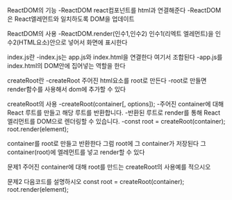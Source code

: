 ReactDOM의 기능
-ReactDOM react컴포넌트를 html과 연결해준다
-ReactDOM은 React엘레먼트와 일치하도록 DOM을 업데이트

ReactDOM의 사용
-ReactDOM.render(인수1,인수2)
인수1(리엑트 엘레먼트)을 인수2(HTML요소)안으로 넣어서 화면에 표시한다

index.js란
-index.js는 app.js와 index.html을 연결한다 여기서 조합된다
-app.js를 index.html의 DOM안에 집어넣는 역할을 한다

createRoot란
-createRoot 주어진 html요소를 root로 만든다
-root로 만들면 render함수를 사용해서 dom에 추가할 수 있다

createRoot의 사용
-createRoot(container[, options]);
-주어진 container에 대해 React 루트를 만들고 해당 루트를 반환합니다.
-반환된 루트로 render를 통해 React 엘리먼트를 DOM으로 렌더링할 수 있습니다.
-const root = createRoot(container);
 root.render(element);

container를 root로 만들고 반환한다 그럼 root에 그 container가 저장된다
그 container(root)에 엘레먼트를 넣고 render할 수 있다


문제1
주어진 container에 대해 root를 만드는 createRoot의 사용예를 적으시오

문제2
다음코드를 설명하시오
const root = createRoot(container);
 root.render(element);
 
 
